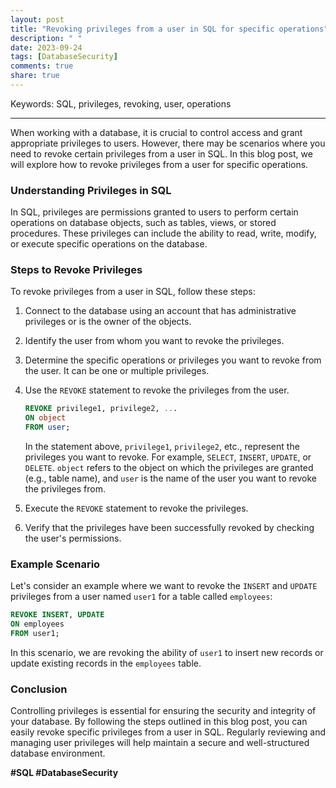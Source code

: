 ```yaml
---
layout: post
title: "Revoking privileges from a user in SQL for specific operations"
description: " "
date: 2023-09-24
tags: [DatabaseSecurity]
comments: true
share: true
---
```


Keywords: SQL, privileges, revoking, user, operations

---

When working with a database, it is crucial to control access and grant appropriate privileges to users. However, there may be scenarios where you need to revoke certain privileges from a user in SQL. In this blog post, we will explore how to revoke privileges from a user for specific operations.

### Understanding Privileges in SQL

In SQL, privileges are permissions granted to users to perform certain operations on database objects, such as tables, views, or stored procedures. These privileges can include the ability to read, write, modify, or execute specific operations on the database.

### Steps to Revoke Privileges

To revoke privileges from a user in SQL, follow these steps:

1. Connect to the database using an account that has administrative privileges or is the owner of the objects.
   
2. Identify the user from whom you want to revoke the privileges. 

3. Determine the specific operations or privileges you want to revoke from the user. It can be one or multiple privileges.

4. Use the `REVOKE` statement to revoke the privileges from the user.

    ```sql
    REVOKE privilege1, privilege2, ... 
    ON object
    FROM user;
    ```

    In the statement above, `privilege1`, `privilege2`, etc., represent the privileges you want to revoke. For example, `SELECT`, `INSERT`, `UPDATE`, or `DELETE`. `object` refers to the object on which the privileges are granted (e.g., table name), and `user` is the name of the user you want to revoke the privileges from.

5. Execute the `REVOKE` statement to revoke the privileges.

6. Verify that the privileges have been successfully revoked by checking the user's permissions.

### Example Scenario

Let's consider an example where we want to revoke the `INSERT` and `UPDATE` privileges from a user named `user1` for a table called `employees`:

```sql
REVOKE INSERT, UPDATE
ON employees
FROM user1;
```

In this scenario, we are revoking the ability of `user1` to insert new records or update existing records in the `employees` table.

### Conclusion

Controlling privileges is essential for ensuring the security and integrity of your database. By following the steps outlined in this blog post, you can easily revoke specific privileges from a user in SQL. Regularly reviewing and managing user privileges will help maintain a secure and well-structured database environment.

**#SQL #DatabaseSecurity**